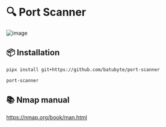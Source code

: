 # 🔍 Port Scanner
![image](https://github.com/user-attachments/assets/18103bfb-b3e9-4aa1-b4a9-c237790110d2)

## 📦 Installation
```bash
pipx install git+https://github.com/batubyte/port-scanner
```
```bash
port-scanner
```

## 📚 Nmap manual
https://nmap.org/book/man.html
